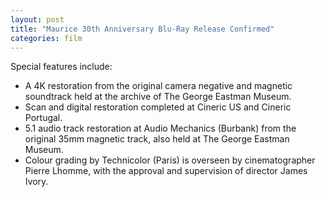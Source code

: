 ```yaml
---
layout: post
title: "Maurice 30th Anniversary Blu-Ray Release Confirmed"
categories: film
---
```

Special features include:

- A 4K restoration from the original camera negative and magnetic soundtrack held at the archive of The George Eastman Museum.
- Scan and digital restoration completed at Cineric US and Cineric Portugal.
- 5.1 audio track restoration at Audio Mechanics (Burbank) from the original 35mm magnetic track, also held at The George Eastman Museum.
- Colour grading by Technicolor (Paris) is overseen by cinematographer Pierre Lhomme, with the approval and supervision of director James Ivory.
